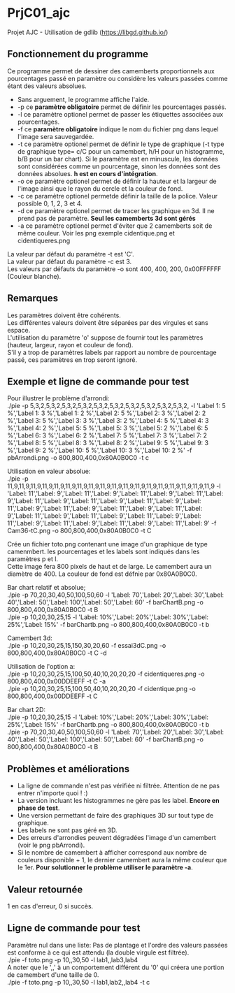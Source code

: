# PrjC01_ajc
Projet AJC - Utilisation de gdlib (https://libgd.github.io/)  
  
## Fonctionnement du programme  
Ce programme permet de dessiner des camemberts proportionnels aux pourcentages passé en paramètre ou considère les valeurs passées comme étant des valeurs absolues.  
- Sans arguement, le programme affiche l'aide.  
- -p ce **paramètre obligatoire** permet de définir les pourcentages passés.  
- -l ce paramètre optionel permet de passer les étiquettes associées aux pourcentages.  
- -f ce **paramètre obligatoire** indique le nom du fichier png dans lequel l'image sera sauvegardée.  
- -t ce paramètre optionel permet de définir le type de graphique (-t type de graphique type= c/C pour un camembert, h/H pour un histogramme, b/B pour un bar chart). Si le paramètre est en minuscule, les données sont considérées comme un pourcentage, sinon les données sont des données absolues. **h est en cours d'intégration**.  
- -o ce paramètre optionel permet de définir la hauteur et la largeur de l'image ainsi que le rayon du cercle et la couleur de fond.  
- -c ce paramètre optionel permetde définir la taille de la police. Valeur possible 0, 1, 2, 3 et 4.  
- -d ce paramètre optionel permet de tracer les graphique en 3d. Il ne prend pas de paramètre. **Seul les camemberts 3d sont gérés**  
- -a ce paramètre optionel permet d'éviter que 2 camemberts soit de même couleur. Voir les png exemple cidentique.png et cidentiqueres.png  
  
La valeur par défaut du paramètre -t est 'C'.  
La valeur par défaut du paramètre -c est 3.  
Les valeurs par défauts du paramètre -o sont 400, 400, 200, 0x00FFFFFF (Couleur blanche).  
  
## Remarques  
Les paramètres doivent être cohérents.  
Les différentes valeurs doivent être séparées par des virgules et sans espace.  
L'utilisation du paramètre 'o' suppose de fournir tout les paramètres (hauteur, largeur, rayon et couleur de fond).  
S'il y a trop de paramètres labels par rapport au nombre de pourcentage passé, ces paramètres en trop seront ignoré.  

## Exemple et ligne de commande pour test  
Pour illustrer le problème d'arrondi:  
./pie -p 5,3,2,5,3,2,5,3,2,5,3,2,5,3,2,5,3,2,5,3,2,5,3,2,5,3,2,5,3,2, -l 'Label 1: 5 %','Label 1: 3 %','Label 1: 2 %','Label 2: 5 %','Label 2: 3 %','Label 2: 2 %','Label 3: 5 %','Label 3: 3 %','Label 3: 2 %','Label 4: 5 %','Label 4: 3 %','Label 4: 2 %','Label 5: 5 %','Label 5: 3 %','Label 5: 2 %','Label 6: 5 %','Label 6: 3 %','Label 6: 2 %','Label 7: 5 %','Label 7: 3 %','Label 7: 2 %','Label 8: 5 %','Label 8: 3 %','Label 8: 2 %','Label 9: 5 %','Label 9: 3 %','Label 9: 2 %','Label 10: 5 %','Label 10: 3 %','Label 10: 2 %' -f pbArrondi.png -o 800,800,400,0x80A0B0C0 -t c   
  
Utilisation en valeur absolue:  
./pie -p 11,9,11,9,11,9,11,9,11,9,11,9,11,9,11,9,11,9,11,9,11,9,11,9,11,9,11,9,11,9,11,9,11,9,11,9 -l 'Label: 11','Label: 9','Label: 11','Label: 9','Label: 11','Label: 9','Label: 11','Label: 9','Label: 11','Label: 9','Label: 11','Label: 9','Label: 11','Label: 9','Label: 11','Label: 9','Label: 11','Label: 9','Label: 11','Label: 9','Label: 11','Label: 9','Label: 11','Label: 9','Label: 11','Label: 9','Label: 11','Label: 9','Label: 11','Label: 9','Label: 11','Label: 9','Label: 11','Label: 9','Label: 11','Label: 9' -f Cam36-tC.png -o 800,800,400,0x80A0B0C0 -t C  
  
Crée un fichier toto.png contenant une image d'un graphique de type camenmbert. les pourcentages et les labels sont indiqués dans les paramètres p et l.  
Cette image fera 800 pixels de haut et de large. Le camembert aura un diamètre de 400. La couleur de fond est défnie par 0x80A0B0C0.  
  
Bar chart relatif et absolue;  
./pie -p 70,20,30,40,50,100,50,60 -l 'Label: 70','Label: 20','Label: 30','Label: 40','Label: 50','Label: 100','Label: 50','Label: 60' -f barChartB.png -o 800,800,400,0x80A0B0C0 -t B  
./pie -p 10,20,30,25,15 -l 'Label: 10%','Label: 20%','Label: 30%','Label: 25%','Label: 15%' -f barChartb.png -o 800,800,400,0x80A0B0C0 -t b  
  
Camembert 3d:  
./pie -p 10,20,30,25,15,150,30,20,60 -f essai3dC.png -o 800,800,400,0x80A0B0C0 -t C -d  
  
Utilisation de l'option a:  
./pie -p 10,20,30,25,15,100,50,40,10,20,20,20 -f cidentiqueres.png -o 800,800,400,0x00DDEEFF -t C -a  
./pie -p 10,20,30,25,15,100,50,40,10,20,20,20 -f cidentique.png -o 800,800,400,0x00DDEEFF -t C  
  
Bar chart 2D:  
./pie -p 10,20,30,25,15 -l 'Label: 10%','Label: 20%','Label: 30%','Label: 25%','Label: 15%' -f barChartb.png -o 800,800,400,0x80A0B0C0 -t b  
./pie -p 70,20,30,40,50,100,50,60 -l 'Label: 70','Label: 20','Label: 30','Label: 40','Label: 50','Label: 100','Label: 50','Label: 60' -f barChartB.png -o 800,800,400,0x80A0B0C0 -t B  
  
## Problèmes et améliorations  
- La ligne de commande n'est pas vérifiée ni filtrée. Attention de ne pas entrer n'importe quoi ! :)  
- La version incluant les histogrammes ne gère pas les label. **Encore en phase de test**.  
- Une version permettant de faire des graphiques 3D sur tout type de graphique.  
- Les labels ne sont pas géré en 3D.  
- Des erreurs d'arrondies peuvent dégradées l'image d'un camembert (voir le png pbArrondi).  
- Si le nombre de camembert à afficher correspond aux nombre de couleurs disponible + 1, le dernier camembert aura la même couleur que le 1er. **Pour solutionner le problème utiliser le paramètre -a**.  
  
## Valeur retournée  
1 en cas d'erreur, 0 si succès.  
  
## Ligne de commande pour test  
Paramètre nul dans une liste: Pas de plantage et l'ordre des valeurs passées est conforme à ce qui est attendu (la double virgule est filtrée).  
./pie -f toto.png -p 10,,30,50 -l lab1,,lab3,lab4  
A noter que le ',,' à un comportement différent du '0' qui créera une portion de camembert d'une taille de 0.  
./pie -f toto.png -p 10,,30,50 -l lab1,lab2,,lab4 -t c  


